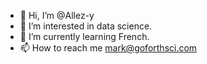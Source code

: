 - 👋 Hi, I’m @Allez-y
- 👀 I’m interested in data science.
- 🌱 I’m currently learning French.
- 📫 How to reach me mark@goforthsci.com

<!---
Allez-y/Allez-y is a ✨ special ✨ repository because its `README.md` (this file) appears on your GitHub profile.
You can click the Preview link to take a look at your changes.
--->
